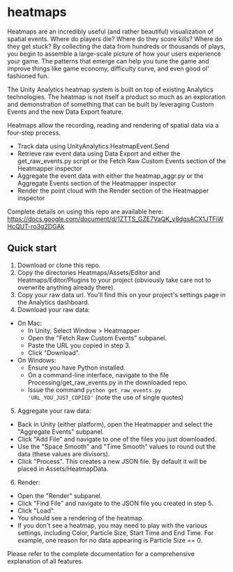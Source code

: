 # heatmaps
Heatmaps are an incredibly useful (and rather beautiful) visualization of spatial events. Where do players die? Where do they score kills? Where do they get stuck? By collecting the data from hundreds or thousands of plays, you begin to assemble a large-scale picture of how your users experience your game. The patterns that emerge can help you tune the game and improve things like game economy, difficulty curve, and even good ol' fashioned fun.

The Unity Analytics heatmap system is built on top of existing Analytics technologies. The heatmap is not itself a product so much as an exploration and demonstration of something that can be built by leveraging Custom Events and the new Data Export feature.

Heatmaps allow the recording, reading and rendering of spatial data via a four-step process.

- Track data using UnityAnalytics.HeatmapEvent.Send
- Retrieve raw event data using Data Export and either the get_raw_events.py script or the Fetch Raw Custom Events section of the Heatmapper inspector
- Aggregate the event data with either the heatmap_aggr.py or the Aggregate Events section of the Heatmapper inspector
- Render the point cloud with the Render section of the Heatmapper inspector

Complete details on using this repo are available here: 
https://docs.google.com/document/d/1ZTTS_GZE7VaQK_y8dgsACX1JTFiWHcQUT-ro3g2DGAk

## Quick start
1. Download or clone this repo.
2. Copy the directories Heatmaps/Assets/Editor and Heatmaps/Editor/Plugins to your project (obviously take care not to overwrite anything already there).
3. Copy your raw data url. You'll find this on your project's settings page in the Analytics dashboard.
4. Download your raw data:
  - On Mac:
    - In Unity, Select Window > Heatmapper
    - Open the "Fetch Raw Custom Events" subpanel.
    - Paste the URL you copied in step 3.
    - Click "Download".
  - On Windows:
    - Ensure you have Python installed.
    - On a command-line interface, navigate to the file Processing/get_raw_events.py in the downloaded repo.
    - Issue the command `python get_raw_events.py 'URL_YOU_JUST_COPIED'` (note the use of single quotes)
5. Aggregate your raw data:
  - Back in Unity (either platform), open the Heatmapper and select the "Aggregate Events" subpanel.
  - Click "Add File" and navigate to one of the files you just downloaded.
  - Use the "Space Smooth" and "Time Smooth" values to round out the data (these values are divisors).
  - Click "Process". This creates a new JSON file. By default it will be placed in Assets/HeatmapData.
6. Render:
  - Open the "Render" subpanel.
  - Click "Find File" and navigate to the JSON file you created in step 5.
  - Click "Load".
  - You should see a rendering of the heatmap.
  - If you don't see a heatmap, you may need to play with the various settings, including Color, Particle Size, Start Time and End Time. For example, one reason for no data appearing is Particle Size == 0.

Please refer to the complete documentation for a comprehensive explanation of all features.
